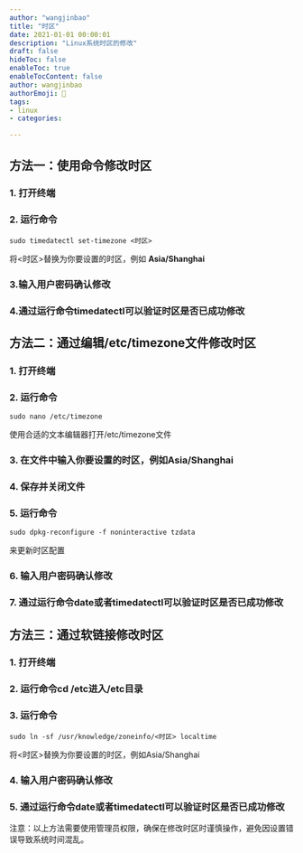 ```yaml
---
author: "wangjinbao"
title: "时区"
date: 2021-01-01 00:00:01
description: "Linux系统时区的修改"
draft: false
hideToc: false
enableToc: true
enableTocContent: false
author: wangjinbao
authorEmoji: 👻
tags: 
- linux
- categories:

---
```


## 方法一：使用命令修改时区
### 1. 打开终端
### 2. 运行命令
```shell
sudo timedatectl set-timezone <时区>
```
将<时区>替换为你要设置的时区，例如 **Asia/Shanghai**

### 3.输入用户密码确认修改
### 4.通过运行命令timedatectl可以验证时区是否已成功修改

## 方法二：通过编辑/etc/timezone文件修改时区

### 1. 打开终端

### 2. 运行命令
```shell
sudo nano /etc/timezone
```
使用合适的文本编辑器打开/etc/timezone文件
### 3. 在文件中输入你要设置的时区，例如Asia/Shanghai
### 4. 保存并关闭文件

### 5. 运行命令
```shell
sudo dpkg-reconfigure -f noninteractive tzdata
```
来更新时区配置
### 6. 输入用户密码确认修改
### 7. 通过运行命令date或者timedatectl可以验证时区是否已成功修改

## 方法三：通过软链接修改时区

### 1. 打开终端
### 2. 运行命令cd /etc进入/etc目录
### 3. 运行命令
```shell
sudo ln -sf /usr/knowledge/zoneinfo/<时区> localtime
```
将<时区>替换为你要设置的时区，例如Asia/Shanghai
### 4. 输入用户密码确认修改
### 5. 通过运行命令date或者timedatectl可以验证时区是否已成功修改

注意：以上方法需要使用管理员权限，确保在修改时区时谨慎操作，避免因设置错误导致系统时间混乱。

